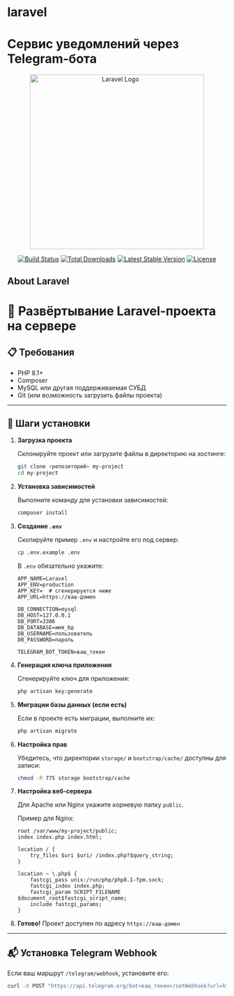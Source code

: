 # laravel
Сервис уведомлений через Telegram-бота
=======
<p align="center"><a href="https://laravel.com" target="_blank"><img src="https://raw.githubusercontent.com/laravel/art/master/logo-lockup/5%20SVG/2%20CMYK/1%20Full%20Color/laravel-logolockup-cmyk-red.svg" width="400" alt="Laravel Logo"></a></p>

<p align="center">
<a href="https://github.com/laravel/framework/actions"><img src="https://github.com/laravel/framework/workflows/tests/badge.svg" alt="Build Status"></a>
<a href="https://packagist.org/packages/laravel/framework"><img src="https://img.shields.io/packagist/dt/laravel/framework" alt="Total Downloads"></a>
<a href="https://packagist.org/packages/laravel/framework"><img src="https://img.shields.io/packagist/v/laravel/framework" alt="Latest Stable Version"></a>
<a href="https://packagist.org/packages/laravel/framework"><img src="https://img.shields.io/packagist/l/laravel/framework" alt="License"></a>
</p>

## About Laravel

# 🚀 Развёртывание Laravel-проекта на сервере

## 📋 Требования

- PHP 8.1+
- Composer
- MySQL или другая поддерживаемая СУБД
- Git (или возможность загрузить файлы проекта)

---

## 🔧 Шаги установки

1. **Загрузка проекта**

   Склонируйте проект или загрузите файлы в директорию на хостинге:

   ```bash
   git clone <репозиторий> my-project
   cd my-project
   ```

2. **Установка зависимостей**

   Выполните команду для установки зависимостей:

   ```bash
   composer install
   ```

3. **Создание `.env`**

   Скопируйте пример `.env` и настройте его под сервер:

   ```bash
   cp .env.example .env
   ```

   В `.env` обязательно укажите:

   ```
   APP_NAME=Laravel
   APP_ENV=production
   APP_KEY=  # сгенерируется ниже
   APP_URL=https://ваш-домен

   DB_CONNECTION=mysql
   DB_HOST=127.0.0.1
   DB_PORT=3306
   DB_DATABASE=имя_бд
   DB_USERNAME=пользователь
   DB_PASSWORD=пароль

   TELEGRAM_BOT_TOKEN=ваш_токен
   ```

4. **Генерация ключа приложения**

   Сгенерируйте ключ для приложения:

   ```bash
   php artisan key:generate
   ```

5. **Миграции базы данных (если есть)**

   Если в проекте есть миграции, выполните их:

   ```bash
   php artisan migrate
   ```

6. **Настройка прав**

   Убедитесь, что директории `storage/` и `bootstrap/cache/` доступны для записи:

   ```bash
   chmod -R 775 storage bootstrap/cache
   ```

7. **Настройка веб-сервера**

   Для Apache или Nginx укажите корневую папку `public`.

   Пример для Nginx:

   ```nginx
   root /var/www/my-project/public;
   index index.php index.html;

   location / {
       try_files $uri $uri/ /index.php?$query_string;
   }

   location ~ \.php$ {
       fastcgi_pass unix:/run/php/php8.1-fpm.sock;
       fastcgi_index index.php;
       fastcgi_param SCRIPT_FILENAME $document_root$fastcgi_script_name;
       include fastcgi_params;
   }
   ```

8. **Готово!**
   Проект доступен по адресу `https://ваш-домен`

---

## 📬 Установка Telegram Webhook

Если ваш маршрут `/telegram/webhook`, установите его:

```bash
curl -X POST "https://api.telegram.org/bot<ваш_токен>/setWebhook?url=https://ваш-домен/telegram/webhook"
```




